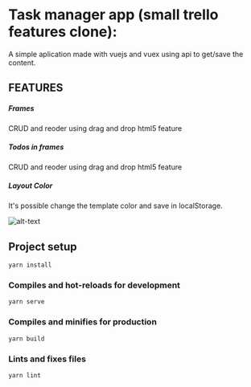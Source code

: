 # Task manager app (small trello features clone):

A simple aplication made with vuejs and vuex using api to get/save the content.

## FEATURES

##### Frames

CRUD and reoder using drag and drop html5 feature

##### Todos in frames

CRUD and reoder using drag and drop html5 feature

##### Layout Color

It's possible change the template color and save in localStorage.

![alt-text](https://i.imgur.com/rLtCpIn.gif)

## Project setup

```
yarn install
```

### Compiles and hot-reloads for development

```
yarn serve
```

### Compiles and minifies for production

```
yarn build
```

### Lints and fixes files

```
yarn lint
```
